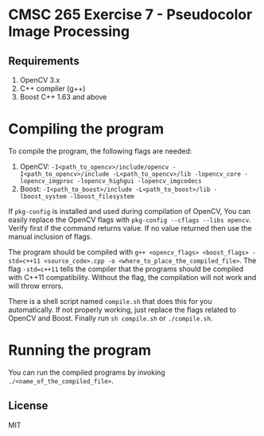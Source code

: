 # CMSC 265 Exercise 7 - Pseudocolor Image Processing

## Requirements

1. OpenCV 3.x
2. C++ compiler (g++)
3. Boost C++ 1.63 and above

# Compiling the program

To compile the program, the following flags are needed:

1. OpenCV: `-I<path_to_opencv>/include/opencv -I<path_to_opencv>/include -L<path_to_opencv>/lib -lopencv_core -lopencv_imgproc -lopencv_highgui -lopencv_imgcodecs`
2. Boost: `-I<path_to_boost>/include -L<path_to_boost>/lib -lboost_system -lboost_filesystem`

If `pkg-config` is installed and used during compilation of OpenCV, You can easily replace the OpenCV flags with `pkg-config --cflags --libs opencv`. Verify first if the command returns value. If no value returned then use the manual inclusion of flags.

The program should be compiled with `g++ <opencv_flags> <boost_flags> -std=c++11 <source_code>.cpp -o <where_to_place_the_compiled_file>`. The flag `-std=c++11` tells the compiler that the programs should be compiled with C++11 compatibility. Without the flag, the compilation will not work and will throw errors.

There is a shell script named `compile.sh` that does this for you automatically. If not properly working, just replace the flags related to OpenCV and Boost. Finally run `sh compile.sh` or `./compile.sh`.

# Running the program

You can run the compiled programs by invoking `./<name_of_the_compiled_file>`.

## License

MIT


